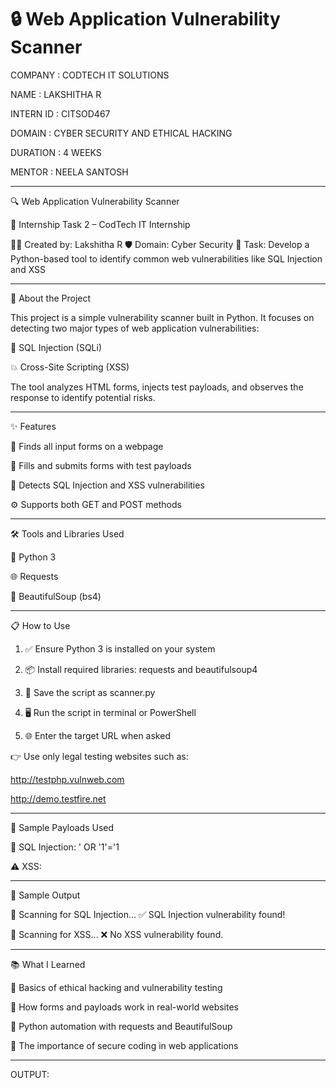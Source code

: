 # 🔒 Web Application Vulnerability Scanner

COMPANY : CODTECH IT SOLUTIONS

NAME : LAKSHITHA R

INTERN ID : CITSOD467

DOMAIN : CYBER SECURITY AND ETHICAL HACKING

DURATION : 4 WEEKS

MENTOR : NEELA SANTOSH

---

🔍 Web Application Vulnerability Scanner

📝 Internship Task 2 – CodTech IT Internship

👩‍💻 Created by: Lakshitha R
🛡 Domain: Cyber Security
📌 Task: Develop a Python-based tool to identify common web vulnerabilities like SQL Injection and XSS


---

📖 About the Project

This project is a simple vulnerability scanner built in Python. It focuses on detecting two major types of web application vulnerabilities:

🐞 SQL Injection (SQLi)

💥 Cross-Site Scripting (XSS)


The tool analyzes HTML forms, injects test payloads, and observes the response to identify potential risks.


---

✨ Features

🔎 Finds all input forms on a webpage

🧪 Fills and submits forms with test payloads

🚨 Detects SQL Injection and XSS vulnerabilities

⚙ Supports both GET and POST methods



---

🛠 Tools and Libraries Used

🐍 Python 3

🌐 Requests

🧼 BeautifulSoup (bs4)



---

📋 How to Use

1. ✅ Ensure Python 3 is installed on your system


2. 📦 Install required libraries: requests and beautifulsoup4


3. 💾 Save the script as scanner.py


4. 🖥 Run the script in terminal or PowerShell


5. 🌐 Enter the target URL when asked



👉 Use only legal testing websites such as:

http://testphp.vulnweb.com

http://demo.testfire.net



---

🧪 Sample Payloads Used

🐛 SQL Injection: ' OR '1'='1

⚠ XSS: <script>alert('XSS')</script>



---

🧾 Sample Output

🔎 Scanning for SQL Injection...
✅ SQL Injection vulnerability found!

🔎 Scanning for XSS...
❌ No XSS vulnerability found.



---

📚 What I Learned

🧠 Basics of ethical hacking and vulnerability testing

🧰 How forms and payloads work in real-world websites

🧵 Python automation with requests and BeautifulSoup

🔐 The importance of secure coding in web applications

------
OUTPUT:
